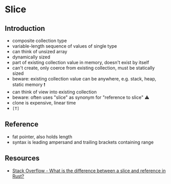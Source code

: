 # Slice



## Introduction

- composite collection type
- variable-length sequence of values of single type
- can think of unsized array
- dynamically sized
- part of existing collection value in memory, doesn't exist by itself
- can't create, only coerce from existing collection, must be statically sized
- beware: existing collection value can be anywhere, e.g. stack, heap, static memory ❗️
- can think of view into existing collection
- beware: often uses "slice" as synonym for "reference to slice" ⚠️
- clone is expensive, linear time
- `[T]`



## Reference

- fat pointer, also holds length
- syntax is leading ampersand and trailing brackets containing range



## Resources

- [Stack Overflow - What is the difference between a slice and reference in Rust?](https://stackoverflow.com/a/61151916/2607891)
